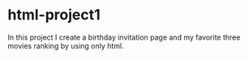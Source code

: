# html-project1
In this project I create a birthday invitation page and my favorite three movies ranking by using only html.
